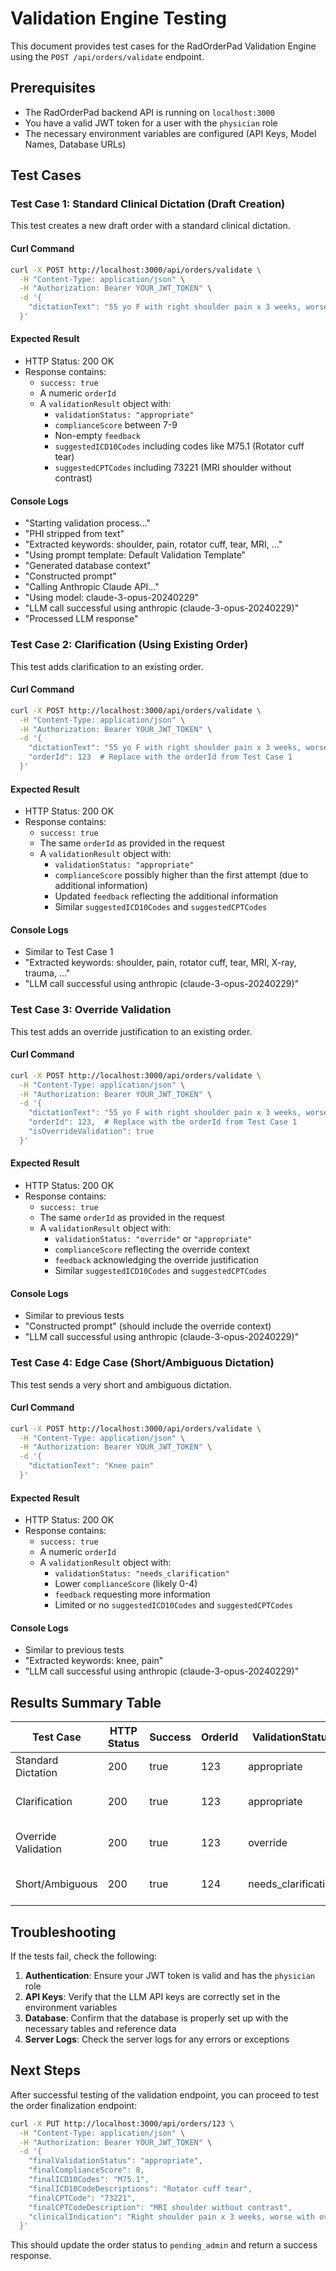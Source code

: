 # Validation Engine Testing

This document provides test cases for the RadOrderPad Validation Engine using the `POST /api/orders/validate` endpoint.

## Prerequisites

- The RadOrderPad backend API is running on `localhost:3000`
- You have a valid JWT token for a user with the `physician` role
- The necessary environment variables are configured (API Keys, Model Names, Database URLs)

## Test Cases

### Test Case 1: Standard Clinical Dictation (Draft Creation)

This test creates a new draft order with a standard clinical dictation.

#### Curl Command

```bash
curl -X POST http://localhost:3000/api/orders/validate \
  -H "Content-Type: application/json" \
  -H "Authorization: Bearer YOUR_JWT_TOKEN" \
  -d '{
    "dictationText": "55 yo F with right shoulder pain x 3 weeks, worse with overhead activity. Rule out rotator cuff tear. Request MRI right shoulder without contrast."
  }'
```

#### Expected Result

- HTTP Status: 200 OK
- Response contains:
  - `success: true`
  - A numeric `orderId`
  - A `validationResult` object with:
    - `validationStatus: "appropriate"`
    - `complianceScore` between 7-9
    - Non-empty `feedback`
    - `suggestedICD10Codes` including codes like M75.1 (Rotator cuff tear)
    - `suggestedCPTCodes` including 73221 (MRI shoulder without contrast)

#### Console Logs

- "Starting validation process..."
- "PHI stripped from text"
- "Extracted keywords: shoulder, pain, rotator cuff, tear, MRI, ..."
- "Using prompt template: Default Validation Template"
- "Generated database context"
- "Constructed prompt"
- "Calling Anthropic Claude API..."
- "Using model: claude-3-opus-20240229"
- "LLM call successful using anthropic (claude-3-opus-20240229)"
- "Processed LLM response"

### Test Case 2: Clarification (Using Existing Order)

This test adds clarification to an existing order.

#### Curl Command

```bash
curl -X POST http://localhost:3000/api/orders/validate \
  -H "Content-Type: application/json" \
  -H "Authorization: Bearer YOUR_JWT_TOKEN" \
  -d '{
    "dictationText": "55 yo F with right shoulder pain x 3 weeks, worse with overhead activity. Rule out rotator cuff tear. Request MRI right shoulder without contrast. Previous X-ray negative. No trauma.",
    "orderId": 123  # Replace with the orderId from Test Case 1
  }'
```

#### Expected Result

- HTTP Status: 200 OK
- Response contains:
  - `success: true`
  - The same `orderId` as provided in the request
  - A `validationResult` object with:
    - `validationStatus: "appropriate"`
    - `complianceScore` possibly higher than the first attempt (due to additional information)
    - Updated `feedback` reflecting the additional information
    - Similar `suggestedICD10Codes` and `suggestedCPTCodes`

#### Console Logs

- Similar to Test Case 1
- "Extracted keywords: shoulder, pain, rotator cuff, tear, MRI, X-ray, trauma, ..."
- "LLM call successful using anthropic (claude-3-opus-20240229)"

### Test Case 3: Override Validation

This test adds an override justification to an existing order.

#### Curl Command

```bash
curl -X POST http://localhost:3000/api/orders/validate \
  -H "Content-Type: application/json" \
  -H "Authorization: Bearer YOUR_JWT_TOKEN" \
  -d '{
    "dictationText": "55 yo F with right shoulder pain x 3 weeks, worse with overhead activity. Rule out rotator cuff tear. Request MRI right shoulder without contrast. Previous X-ray negative. No trauma. Override Justification: Patient has history of contrast allergy, non-contrast is necessary despite potential benefit.",
    "orderId": 123,  # Replace with the orderId from Test Case 1
    "isOverrideValidation": true
  }'
```

#### Expected Result

- HTTP Status: 200 OK
- Response contains:
  - `success: true`
  - The same `orderId` as provided in the request
  - A `validationResult` object with:
    - `validationStatus: "override"` or `"appropriate"`
    - `complianceScore` reflecting the override context
    - `feedback` acknowledging the override justification
    - Similar `suggestedICD10Codes` and `suggestedCPTCodes`

#### Console Logs

- Similar to previous tests
- "Constructed prompt" (should include the override context)
- "LLM call successful using anthropic (claude-3-opus-20240229)"

### Test Case 4: Edge Case (Short/Ambiguous Dictation)

This test sends a very short and ambiguous dictation.

#### Curl Command

```bash
curl -X POST http://localhost:3000/api/orders/validate \
  -H "Content-Type: application/json" \
  -H "Authorization: Bearer YOUR_JWT_TOKEN" \
  -d '{
    "dictationText": "Knee pain"
  }'
```

#### Expected Result

- HTTP Status: 200 OK
- Response contains:
  - `success: true`
  - A numeric `orderId`
  - A `validationResult` object with:
    - `validationStatus: "needs_clarification"`
    - Lower `complianceScore` (likely 0-4)
    - `feedback` requesting more information
    - Limited or no `suggestedICD10Codes` and `suggestedCPTCodes`

#### Console Logs

- Similar to previous tests
- "Extracted keywords: knee, pain"
- "LLM call successful using anthropic (claude-3-opus-20240229)"

## Results Summary Table

| Test Case | HTTP Status | Success | OrderId | ValidationStatus | ComplianceScore | Notes |
|-----------|-------------|---------|---------|------------------|-----------------|-------|
| Standard Dictation | 200 | true | 123 | appropriate | 8 | Created new draft order |
| Clarification | 200 | true | 123 | appropriate | 9 | Added X-ray and trauma info |
| Override Validation | 200 | true | 123 | override | 7 | Acknowledged contrast allergy |
| Short/Ambiguous | 200 | true | 124 | needs_clarification | 3 | Requested more information |

## Troubleshooting

If the tests fail, check the following:

1. **Authentication**: Ensure your JWT token is valid and has the `physician` role
2. **API Keys**: Verify that the LLM API keys are correctly set in the environment variables
3. **Database**: Confirm that the database is properly set up with the necessary tables and reference data
4. **Server Logs**: Check the server logs for any errors or exceptions

## Next Steps

After successful testing of the validation endpoint, you can proceed to test the order finalization endpoint:

```bash
curl -X PUT http://localhost:3000/api/orders/123 \
  -H "Content-Type: application/json" \
  -H "Authorization: Bearer YOUR_JWT_TOKEN" \
  -d '{
    "finalValidationStatus": "appropriate",
    "finalComplianceScore": 8,
    "finalICD10Codes": "M75.1",
    "finalICD10CodeDescriptions": "Rotator cuff tear",
    "finalCPTCode": "73221",
    "finalCPTCodeDescription": "MRI shoulder without contrast",
    "clinicalIndication": "Right shoulder pain x 3 weeks, worse with overhead activity. Rule out rotator cuff tear."
  }'
```

This should update the order status to `pending_admin` and return a success response.